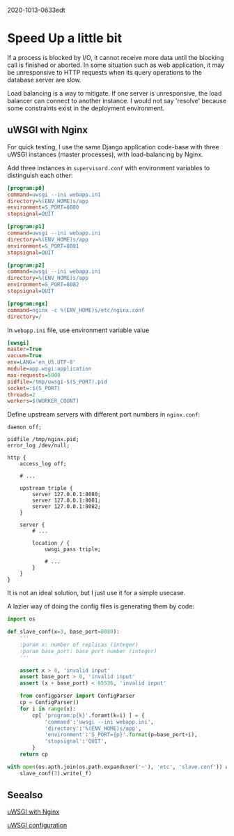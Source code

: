 2020-1013-0633edt

Speed Up a little bit
=====================

If a process is blocked by I/O, it cannot receive more data until the blocking call is finished or aborted.
In some situation such as web application, it may be unresponsive to HTTP requests when its query operations to the database server are slow.

Load balancing is a way to mitigate.
If one server is unresponsive, the load balancer can connect to another instance.
I would not say 'resolve' because some constraints exist in the deployment environment.

uWSGI with Nginx
----------------

For quick testing, I use the same Django application code-base with three uWSGI instances (master processes), with load-balancing by Nginx.

Add three instances in `supervisord.conf` with environment variables to distinguish each other:

```ini
[program:p0]
command=uwsgi --ini webapp.ini
directory=%(ENV_HOME)s/app
environment=S_PORT=8080
stopsignal=QUIT

[program:p1]
command=uwsgi --ini webapp.ini
directory=%(ENV_HOME)s/app
environment=S_PORT=8081
stopsignal=QUIT

[program:p2]
command=uwsgi --ini webapp.ini
directory=%(ENV_HOME)s/app
environment=S_PORT=8082
stopsignal=QUIT

[program:ngx]
command=nginx -c %(ENV_HOME)s/etc/nginx.conf
directory=/
```

In `webapp.ini` file, use environment variable value

```ini
[uwsgi]
master=True
vacuum=True
env=LANG='en_US.UTF-8'
module=app.wsgi:application
max-requests=5000
pidfile=/tmp/uwsgi-$(S_PORT).pid
socket=:$(S_PORT)
threads=2
workers=$(WORKER_COUNT)
```

Define upstream servers with different port numbers in `nginx.conf`:

```nginx
daemon off;

pidfile /tmp/nginx.pid;
error_log /dev/null;

http {
    access_log off;

    # ...

    upstream triple {
        server 127.0.0.1:8080;
        server 127.0.0.1:8081;
        server 127.0.0.1:8082;
    }

    server {
        # ...

        location / {
            uwsgi_pass triple;

            # ...
        }
    }
}
```

It is not an ideal solution, but I just use it for a simple usecase.

A lazier way of doing the config files is generating them by code:

```python
import os

def slave_conf(x=3, base_port=8080):
    '''
    :param x: number of replicas (integer)
    :param base_port: base port number (integer)
    '''

    assert x > 0, 'invalid input'
    assert base_port > 0, 'invalid input'
    assert (x + base_port) < 65536, 'invalid input'

    from configparser import ConfigParser
    cp = ConfigParser()
    for i in range(x):
        cp[ 'program:p{k}'.foramt(k=i) ] = {
            'command':'uwsgi --ini webapp.ini',
            'directory':'%(ENV_HOME)s/app',
            'environment':'S_PORT={p}'.format(p=base_port+i),
            'stopsignal':'QUIT',
        }
    return cp

with open(os.apth.join(os.path.expanduser('~'), 'etc', 'slave.conf')) as _f:
    slave_conf(3).write(_f)
```

Seealso
-------

[uWSGI with Nginx](https://uwsgi-docs.readthedocs.io/en/latest/Nginx.html#clustering)

[uWSGI configuration](https://uwsgi-docs.readthedocs.io/en/latest/Configuration.html)
